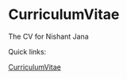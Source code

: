 # CurriculumVitae
The CV for Nishant Jana

Quick links:

[CurriculumVitae](https://github.com/invisilico/CurriculumVitae/blob/main/CV%20Jul21.pdf)
